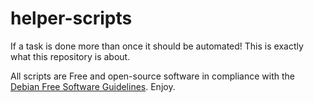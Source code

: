 # helper-scripts

If a task is done more than once it should be automated!
This is exactly what this repository is about.

All scripts are Free and open-source software in compliance with the [Debian Free Software Guidelines](https://wiki.debian.org/DFSGLicenses). Enjoy.
